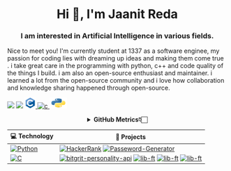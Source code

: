 <h1 align="center">Hi 👋, I'm Jaanit Reda</h1>
<h3 align="center"> I am interested in Artificial Intelligence in various fields.</h3>

  Nice to meet you! I'm currently student at 1337 as a software enginee, my passion for coding lies with dreaming up ideas and making them come true . i take great care in the programming with python, c++ and code quality of the things I build.
i am also an open-source enthusiast and maintainer. i learned a lot from the open-source community and i love how collaboration and knowledge sharing happened through open-source.
<p><a href="https://www.twitter.com/jaanit0"><img src="https://img.shields.io/badge/twitter-%231DA1F2.svg?&style=for-the-badge&logo=twitter&logoColor=white" height=25></a> <a href="https://www.linkedin.com/in/reda-jaanit-008a0823a/"><img src="https://img.shields.io/badge/linkedin-%230077B5.svg?&style=for-the-badge&logo=linkedin&logoColor=white" height=25></a>
<a href="https://www.cprogramming.com/" target="_blank" rel="noreferrer"> <img src="https://raw.githubusercontent.com/devicons/devicon/master/icons/c/c-original.svg" alt="c" width="25" height="25"/> </a> <a href="https://www.cprogramming.com/" target="_blank" rel="noreferrer"> <img src="https://user-images.githubusercontent.com/42747200/46140125-da084900-c26d-11e8-8ea7-c45ae6306309.png" alt="c" width="25" height="25"/> </a> <a href="https://www.python.org" target="_blank" rel="noreferrer"> <img src="https://raw.githubusercontent.com/devicons/devicon/master/icons/python/python-original.svg" alt="python" width="40" height="25"/></a>

<div align="center">
    <details>
        <summary><b>GitHub Metrics👇🏻</b></summary>
    <br>
        
        <-- DIMA BARCA  -->
</div>

|           💻 **Technology**            | 🚀 **Projects**              |
|     -     |       -        |
| [![Python](https://img.shields.io/static/v1?label=&message=Python&color=3776AB&logo=Python&logoColor=FFFFFF)](https://www.python.org/) | [![HackerRank](https://img.shields.io/static/v1?label=&message=HackerRank&color=000605&logo=github&logoColor=FFFFFF&labelColor=000605)](https://github.com/jaanit/hackerrank-PYTHON) [![Passeword-Generator](https://img.shields.io/static/v1?label=&message=Passeword-Generator&color=000605&logo=github&logoColor=FFFFFF&labelColor=000605)](https://github.com/jaanit/password_generator) |
| [![C](https://img.shields.io/static/v1?label=&message=language&color=3776AB&logo=C&logoColor=FFFFFF)](https://flask.palletsprojects.com/en/2.1.x/) | [![bitgrit-personality-api](https://img.shields.io/static/v1?label=&message=push-swap&color=000605&logo=github&logoColor=FFFFFF&labelColor=000605)](https://github.com/jaanit/push_swap) [![lib-ft](https://img.shields.io/static/v1?label=&message=lib-ft&color=000605&logo=github&logoColor=FFFFFF&labelColor=000605)](https://github.com/jaanit/libft) [![lib-ft](https://img.shields.io/static/v1?label=&message=pipex&color=000605&logo=github&logoColor=FFFFFF&labelColor=000605)](https://github.com/jaanit/pipex) [![lib-ft](https://img.shields.io/static/v1?label=&message=ft_printf&color=000605&logo=github&logoColor=FFFFFF&labelColor=000605)](https://github.com/jaanit/ft_printf) 



